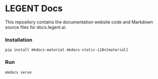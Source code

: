 # LEGENT Docs

This repository contains the documentation website code and Markdown source files for docs.legent.ai.


### Installation

```
pip install mkdocs-material mkdocs-static-i18n[material]
```

### Run

```
mkdocs serve
```